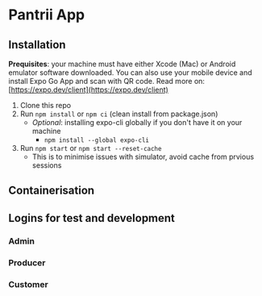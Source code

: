 # Pantrii App

## Installation

**Prequisites**: your machine must have either Xcode (Mac) or Android emulator software downloaded. You can also use your mobile device and install Expo Go App and scan with QR code. Read more on: [https://expo.dev/client](https://expo.dev/client) 

1. Clone this repo
2. Run `npm install` or `npm ci` (clean install from package.json)
    - _Optional_: installing expo-cli globally if you don't have it on your machine
        - `npm install --global expo-cli`
3. Run `npm start` or `npm start --reset-cache`
    - This is to minimise issues with simulator, avoid cache from prvious sessions
      <!-- 4. The result should look like this:
         ![This is an image] (../assets/images/login-snap-readme.png)-->

## Containerisation

## Logins for test and development

### Admin

### Producer

### Customer

